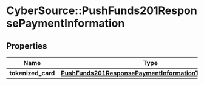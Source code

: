 # CyberSource::PushFunds201ResponsePaymentInformation

## Properties
Name | Type | Description | Notes
------------ | ------------- | ------------- | -------------
**tokenized_card** | [**PushFunds201ResponsePaymentInformationTokenizedCard**](PushFunds201ResponsePaymentInformationTokenizedCard.md) |  | [optional] 


